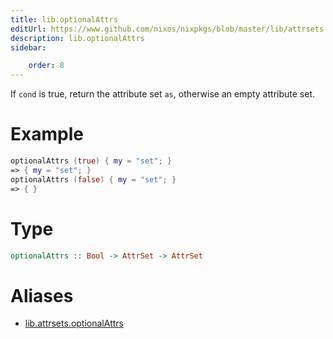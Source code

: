```yaml
---
title: lib.optionalAttrs
editUrl: https://www.github.com/nixos/nixpkgs/blob/master/lib/attrsets.nix#L854C5
description: lib.optionalAttrs
sidebar:

    order: 8
---
```


If `cond` is true, return the attribute set `as`,
otherwise an empty attribute set.

# Example

```nix
optionalAttrs (true) { my = "set"; }
=> { my = "set"; }
optionalAttrs (false) { my = "set"; }
=> { }
```

# Type

```haskell
optionalAttrs :: Bool -> AttrSet -> AttrSet
```


# Aliases

- [lib.attrsets.optionalAttrs](/reference/libattrsets.optionalAttrs)


